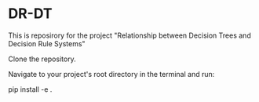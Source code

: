 # DR-DT

This is reposirory for the project "Relationship between Decision Trees and Decision Rule Systems"

Clone the repository.

Navigate to your project's root directory in the terminal and run:

pip install -e .

